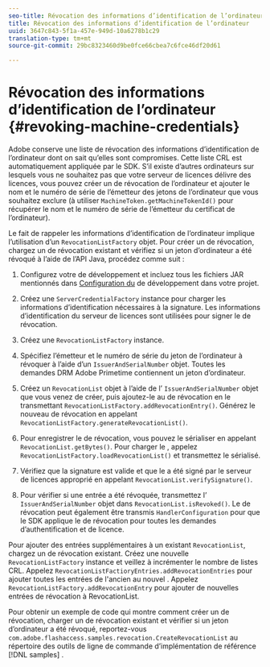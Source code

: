 ```yaml
---
seo-title: Révocation des informations d’identification de l’ordinateur
title: Révocation des informations d’identification de l’ordinateur
uuid: 3647c843-5f1a-457e-949d-10a6278b1c29
translation-type: tm+mt
source-git-commit: 29bc8323460d9be0fce66cbea7c6fce46df20d61

---
```



# Révocation des informations d’identification de l’ordinateur {#revoking-machine-credentials}

Adobe conserve une liste de révocation des informations d’identification de l’ordinateur dont on sait qu’elles sont compromises. Cette liste CRL est automatiquement appliquée par le SDK. S’il existe d’autres ordinateurs sur lesquels vous ne souhaitez pas que votre serveur de licences délivre des licences, vous pouvez créer un de révocation de l’ordinateur et ajouter le nom et le numéro de série de l’émetteur des jetons de l’ordinateur que vous souhaitez exclure (à utiliser `MachineToken.getMachineTokenId()` pour récupérer le nom et le numéro de série de l’émetteur du certificat de l’ordinateur).

Le fait de rappeler les informations d’identification de l’ordinateur implique l’utilisation d’un `RevocationListFactory` objet. Pour créer un  de révocation, chargez un de révocation existant et vérifiez si un jeton d’ordinateur a été révoqué à l’aide de l’API Java, procédez comme suit :

1. Configurez votre  de développement   et incluez tous les fichiers JAR mentionnés dans [Configuration du](../../protecting-content/setting-up-the-sdk/setup-dev-env.md) de développement  dans votre projet.
1. Créez une `ServerCredentialFactory` instance pour charger les informations d’identification nécessaires à la signature. Les informations d’identification du serveur de licences sont utilisées pour signer le  de révocation.
1. Créez une `RevocationListFactory` instance.
1. Spécifiez l’émetteur et le numéro de série du jeton de l’ordinateur à révoquer à l’aide d’un `IssuerAndSerialNumber` objet. Toutes les demandes DRM Adobe Primetime contiennent un jeton d’ordinateur.
1. Créez un `RevocationList` objet à l’aide de l’ `IssuerAndSerialNumber` objet que vous venez de créer, puis ajoutez-le au de révocation en le transmettant `RevocationListFactory.addRevocationEntry()`. Générez le nouveau de révocation en appelant `RevocationListFactory.generateRevocationList()`.

1. Pour enregistrer le  de révocation, vous pouvez le sérialiser en appelant `RevocationList.getBytes()`. Pour charger le , appelez `RevocationListFactory.loadRevocationList()` et transmettez le sérialisé.

1. Vérifiez que la signature est valide et que le a été signé par le serveur de licences approprié en appelant `RevocationList.verifySignature()`.
1. Pour vérifier si une entrée a été révoquée, transmettez l’ `IssuerAndSerialNumber` objet dans `RevocationList.isRevoked()`. Le de révocation peut également être transmis `HandlerConfiguration` pour que le SDK applique le de révocation pour toutes les demandes d’authentification et de licence.

Pour ajouter des entrées supplémentaires à un existant `RevocationList`, chargez un  de révocation existant. Créez une nouvelle `RevocationListFactory` instance et veillez à incrémenter le nombre de listes CRL. Appelez `RevocationListFactioryEntries.addRevocationEntries` pour ajouter toutes les entrées de l&#39;ancien au nouvel . Appelez `RevocationListFactory.addRevocationEntry` pour ajouter de nouvelles entrées de révocation à RevocationList.

Pour obtenir un exemple de code qui montre comment créer un  de révocation, charger un de révocation existant et vérifier si un jeton d’ordinateur a été révoqué, reportez-vous `com.adobe.flashaccess.samples.revocation.CreateRevocationList` au répertoire des outils de ligne de commande d’implémentation de référence [!DNL samples] .
